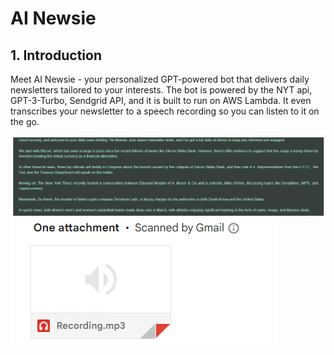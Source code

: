 # AI Newsie

## 1. Introduction
Meet AI Newsie - your personalized GPT-powered bot that delivers daily newsletters tailored to your interests.
The bot is powered by the NYT api, GPT-3-Turbo, Sendgrid API, and it is built to run on AWS Lambda. It even transcribes your newsletter to a speech recording so you can listen to it on the go.

![Newsletter Part Screenshot](/img/newsletter_body_snip.png)
![Recording Screenshot](/img/recording_snip.png)

